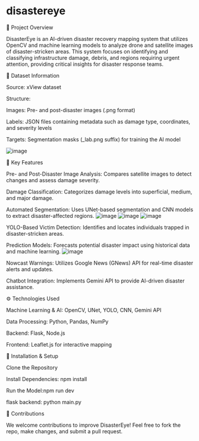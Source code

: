# disastereye
📌 Project Overview

DisasterEye is an AI-driven disaster recovery mapping system that utilizes OpenCV and machine learning models to analyze drone and satellite images of disaster-stricken areas. This system focuses on identifying and classifying infrastructure damage, debris, and regions requiring urgent attention, providing critical insights for disaster response teams.

📂 Dataset Information

Source: xView dataset

Structure:

Images: Pre- and post-disaster images (.png format)

Labels: JSON files containing metadata such as damage type, coordinates, and severity levels

Targets: Segmentation masks (_lab.png suffix) for training the AI model

![image](https://github.com/user-attachments/assets/e5ae6bbf-07f6-4e99-9470-a8f083e01f40)



🚀 Key Features

Pre- and Post-Disaster Image Analysis: Compares satellite images to detect changes and assess damage severity.

Damage Classification: Categorizes damage levels into superficial, medium, and major damage.

Automated Segmentation: Uses UNet-based segmentation and CNN models to extract disaster-affected regions.
![image](https://github.com/user-attachments/assets/484a9f4b-0d66-4a2f-b552-8805137052e2)
![image](https://github.com/user-attachments/assets/51c6ce35-f7e8-4302-80cf-82c3ab36c01b)
![image](https://github.com/user-attachments/assets/b0add8c9-de77-40e5-8815-12a421598f59)




YOLO-Based Victim Detection: Identifies and locates individuals trapped in disaster-stricken areas.

Prediction Models: Forecasts potential disaster impact using historical data and machine learning.
![image](https://github.com/user-attachments/assets/ff419f45-9efd-43ad-8e67-a33872d0fcfc)


Nowcast Warnings: Utilizes Google News (GNews) API for real-time disaster alerts and updates.

Chatbot Integration: Implements Gemini API to provide AI-driven disaster assistance.


⚙️ Technologies Used

Machine Learning & AI: OpenCV, UNet, YOLO, CNN, Gemini API

Data Processing: Python, Pandas, NumPy

Backend: Flask, Node.js

Frontend: Leaflet.js for interactive mapping


🔧 Installation & Setup

Clone the Repository

Install Dependencies: npm install

Run the Model:npm run dev

flask backend: python main.py

🤝 Contributions

We welcome contributions to improve DisasterEye! Feel free to fork the repo, make changes, and submit a pull request.
